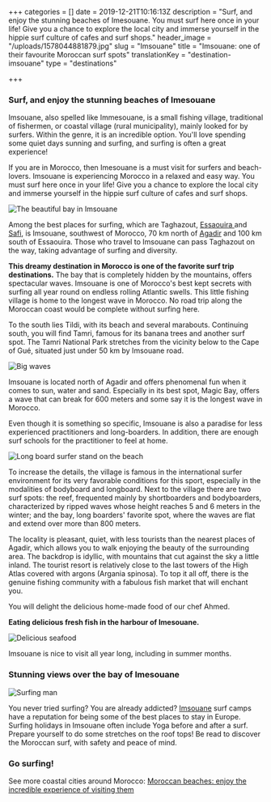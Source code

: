 +++
categories = []
date = 2019-12-21T10:16:13Z
description = "Surf, and enjoy the stunning beaches of Imesouane. You must surf here once in your life! Give you a chance to explore the local city and immerse yourself in the hippie surf culture of cafes and surf shops."
header_image = "/uploads/1578044881879.jpg"
slug = "Imsouane"
title = "Imsouane: one of their favourite Moroccan surf spots"
translationKey = "destination-imsouane"
type = "destinations"

+++
### **Surf, and enjoy the stunning beaches of Imesouane**

Imsouane, also spelled like Immesouane, is a small fishing village, traditional of fishermen, or coastal village (rural municipality), mainly looked for by surfers. Within the genre, it is an incredible option. You'll love spending some quiet days sunning and surfing, and surfing is often a great experience!

If you are in Morocco, then Imesouane is a must visit for surfers and beach-lovers. Imsouane is experiencing Morocco in a relaxed and easy way. You must surf here once in your life! Give you a chance to explore the local city and immerse yourself in the hippie surf culture of cafes and surf shops.

![The beautiful bay in Imsouane](/uploads/1578045795794.jpg "The beautiful bay in Imsouane")

Among the best places for surfing, which are Taghazout, [Essaouira ](/en/destinations/essaouira/ "Essaouira")and [Safi](/en/destinations/safi/ "Safi"), is Imsouane, southwest of Morocco, 70 km north of [Agadir](/en/destinations/agadir/ "Agadir") and 100 km south of Essaouira. Those who travel to Imsouane can pass Taghazout on the way, taking advantage of surfing and diversity.

**This dreamy destination in Morocco is one of the favorite surf trip destinations.** The bay that is completely hidden by the mountains, offers spectacular waves. Imsouane is one of Morocco's best kept secrets with surfing all year round on endless rolling Atlantic swells. This little fishing village is home to the longest wave in Morocco. No road trip along the Moroccan coast would be complete without surfing here.

To the south lies Tildi, with its beach and several marabouts. Continuing south, you will find Tamri, famous for its banana trees and another surf spot. The Tamri National Park stretches from the vicinity below to the Cape of Gué, situated just under 50 km by Imsouane road.

![Big waves](/uploads/sea-1025667_1280.jpg "Big waves")

Imsouane is located north of Agadir and offers phenomenal fun when it comes to sun, water and sand. Especially in its best spot, Magic Bay, offers a wave that can break for 600 meters and some say it is the longest wave in Morocco.

Even though it is something so specific, Imsouane is also a paradise for less experienced practitioners and long-boarders. In addition, there are enough surf schools for the practitioner to feel at home.

![Long board surfer stand on the beach](/uploads/yuliya-kosolapova-IghnKYPqfZo-unsplash.jpg "Long board surfer stand on the beach")

To increase the details, the village is famous in the international surfer environment for its very favorable conditions for this sport, especially in the modalities of bodyboard and longboard. Next to the village there are two surf spots: the reef, frequented mainly by shortboarders and bodyboarders, characterized by ripped waves whose height reaches 5 and 6 meters in the winter; and the bay, long boarders' favorite spot, where the waves are flat and extend over more than 800 meters.

The locality is pleasant, quiet, with less tourists than the nearest places of Agadir, which allows you to walk enjoying the beauty of the surrounding area. The backdrop is idyllic, with mountains that cut against the sky a little inland. The tourist resort is relatively close to the last towers of the High Atlas covered with argons (Argania spinosa). To top it all off, there is the genuine fishing community with a fabulous fish market that will enchant you.

You will delight the delicious home-made food of our chef Ahmed.

**Eating delicious fresh fish in the harbour of Imesouane.**

![Delicious seafood](/uploads/Imsouane1.jpg "Delicious seafood")

Imsouane is nice to visit all year long, including in summer months.

### **Stunning views over the bay of Imesouane**

![Surfing man](/uploads/Imsouane2.jpg "Surfing man")

You never tried surfing? You are already addicted? [Imsouane](/en/destinations/imsouane/ "Imsouane") surf camps have a reputation for being some of the best places to stay in Europe. Surfing holidays in Imsouane often include Yoga before and after a surf. Prepare yourself to do some stretches on the roof tops! Be read to discover the Moroccan surf, with safety and peace of mind.

### **Go surfing!**

See more coastal cities around Morocco: [Moroccan beaches: enjoy the incredible experience of visiting them](/en/destinations/enjoy-the-incredible-experience-of-visiting-the-moroccan-beaches/ "Moroccan beaches: enjoy the incredible experience of visiting them")